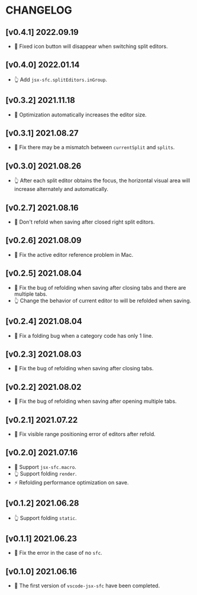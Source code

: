# CHANGELOG

## [v0.4.1] 2022.09.19

- 🐛 Fixed icon button will disappear when switching split editors.

## [v0.4.0] 2022.01.14

- 👆 Add `jsx-sfc.splitEditors.inGroup`.

## [v0.3.2] 2021.11.18

- 🎨 Optimization automatically increases the editor size.

## [v0.3.1] 2021.08.27

- 🐛 Fix there may be a mismatch between `currentSplit` and `splits`.

## [v0.3.0] 2021.08.26

- 👆 After each split editor obtains the focus, the horizontal visual area will increase alternately and automatically.

## [v0.2.7] 2021.08.16

- 🐛 Don't refold when saving after closed right split editors.

## [v0.2.6] 2021.08.09

- 🐛 Fix the active editor reference problem in Mac.

## [v0.2.5] 2021.08.04

- 🐛 Fix the bug of refolding when saving after closing tabs and there are multiple tabs.
- 👆 Change the behavior of current editor to will be refolded when saving.

## [v0.2.4] 2021.08.04

- 🐛 Fix a folding bug when a category code has only 1 line.

## [v0.2.3] 2021.08.03

- 🐛 Fix the bug of refolding when saving after closing tabs.

## [v0.2.2] 2021.08.02

- 🐛 Fix the bug of refolding when saving after opening multiple tabs.

## [v0.2.1] 2021.07.22

- 🐛 Fix visible range positioning error of editors after refold.

## [v0.2.0] 2021.07.16

- 🐛 Support `jsx-sfc.macro`.
- 👆 Support folding `render`.
- ⚡️ Refolding performance optimization on save.

## [v0.1.2] 2021.06.28

- 👆 Support folding `static`.

## [v0.1.1] 2021.06.23

- 🐛 Fix the error in the case of no `sfc`.

## [v0.1.0] 2021.06.16

- 🎉 The first version of `vscode-jsx-sfc` have been completed.

